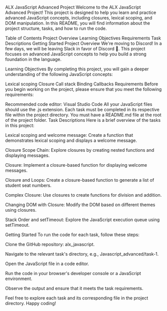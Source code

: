 ALX JavaScript Advanced Project
Welcome to the ALX JavaScript Advanced Project! This project is designed to help you learn and practice advanced JavaScript concepts, including closures, lexical scoping, and DOM manipulation. In this README, you will find information about the project structure, tasks, and how to run the code.

Table of Contents
Project Overview
Learning Objectives
Requirements
Task Descriptions
Getting Started
Project Overview
We're moving to Discord! In a few days, we will be leaving Slack in favor of Discord 🎉. This project focuses on advanced JavaScript concepts to help you build a strong foundation in the language.

Learning Objectives
By completing this project, you will gain a deeper understanding of the following JavaScript concepts:

Lexical scoping
Closure
Call stack
Binding
Callbacks
Requirements
Before you begin working on the project, please ensure that you meet the following requirements:

Recommended code editor: Visual Studio Code
All your JavaScript files should use the .js extension.
Each task must be completed in its respective file within the project directory.
You must have a README.md file at the root of the project folder.
Task Descriptions
Here is a brief overview of the tasks in this project:

Lexical scoping and welcome message: Create a function that demonstrates lexical scoping and displays a welcome message.

Closure Scope Chain: Explore closures by creating nested functions and displaying messages.

Closure: Implement a closure-based function for displaying welcome messages.

Closure and Loops: Create a closure-based function to generate a list of student seat numbers.

Complex Closure: Use closures to create functions for division and addition.

Changing DOM with Closure: Modify the DOM based on different themes using closures.

Stack Order and setTimeout: Explore the JavaScript execution queue using setTimeout.

Getting Started
To run the code for each task, follow these steps:

Clone the GitHub repository: alx_javascript.

Navigate to the relevant task's directory, e.g., Javascript_advanced/task-1.

Open the JavaScript file in a code editor.

Run the code in your browser's developer console or a JavaScript environment.

Observe the output and ensure that it meets the task requirements.

Feel free to explore each task and its corresponding file in the project directory. Happy coding!